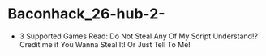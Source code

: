 # Baconhack_26-hub-2-
+ 3 Supported Games
Read:
Do Not Steal Any Of My Script
Understand!?
Credit me if You Wanna Steal It!
Or Just Tell To Me!
